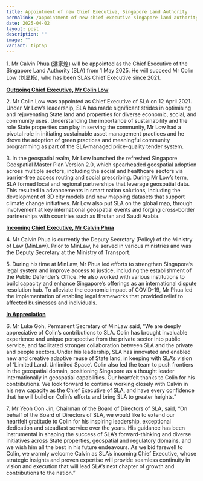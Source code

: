 ```yaml
---
title: Appointment of new Chief Executive, Singapore Land Authority
permalink: /appointment-of-new-chief-executive-singapore-land-authority/
date: 2025-04-02
layout: post
description: ""
image: ""
variant: tiptap
---
```

<p>1. Mr Calvin Phua (潘家煌) will be appointed as the Chief Executive of the
Singapore Land Authority (SLA) from 1 May 2025. He will succeed Mr Colin
Low (刘显扬), who has been SLA’s Chief Executive since 2021.
<br>
</p>
<p><strong><u>Outgoing Chief Executive, Mr Colin Low</u></strong>
</p>
<p>2. Mr Colin Low was appointed as Chief Executive of SLA on 12 April 2021.
Under Mr Low’s leadership, SLA has made significant strides in optimising
and rejuvenating State land and properties for diverse economic, social,
and community uses. Understanding the importance of sustainability and
the role State properties can play in serving the community, Mr Low had
a pivotal role in initiating sustainable asset management practices and
he drove the adoption of green practices and meaningful community programming
as part of the SLA-managed price-quality tender system.
<br>
</p>
<p>3. In the geospatial realm, Mr Low launched the refreshed Singapore Geospatial
Master Plan Version 2.0, which spearheaded geospatial adoption across multiple
sectors, including the social and healthcare sectors via barrier-free access
routing and social prescribing. During Mr Low’s term, SLA formed local
and regional partnerships that leverage geospatial data. This resulted
in advancements in smart nation solutions, including the development of
3D city models and new mapping datasets that support climate change initiatives.
Mr Low also put SLA on the global map, through involvement at key international
geospatial events and forging cross-border partnerships with countries
such as Bhutan and Saudi Arabia.
<br>
</p>
<p><strong><u>Incoming Chief Executive, Mr Calvin Phua</u></strong>
</p>
<p>4. Mr Calvin Phua is currently the Deputy Secretary (Policy) of the Ministry
of Law (MinLaw). Prior to MinLaw, he served in various ministries and was
the Deputy Secretary at the Ministry of Transport.
<br>
</p>
<p>5. During his time at MinLaw, Mr Phua led efforts to strengthen Singapore’s
legal system and improve access to justice, including the establishment
of the Public Defender’s Office. He also worked with various institutions
to build capacity and enhance Singapore’s offerings as an international
dispute resolution hub. To alleviate the economic impact of COVID-19, Mr
Phua led the implementation of enabling legal frameworks that provided
relief to affected businesses and individuals.
<br>
</p>
<p><strong><u>In Appreciation</u></strong>
</p>
<p>6. Mr Luke Goh, Permanent Secretary of MinLaw said, “We are deeply appreciative
of Colin’s contributions to SLA. Colin has brought invaluable experience
and unique perspective from the private sector into public service, and
facilitated stronger collaboration between SLA and the private and people
sectors. Under his leadership, SLA has innovated and enabled new and creative
adaptive reuse of State land, in keeping with SLA’s vision of ‘Limited
Land. Unlimited Space’. Colin also led the team to push frontiers in the
geospatial domain, positioning Singapore as a thought leader internationally
in geospatial capabilities. Our heartfelt thanks to Colin for his contributions.
We look forward to continue working closely with Calvin in his new capacity
as the Chief Executive of SLA, and have every confidence that he will build
on Colin’s efforts and bring SLA to greater heights.”
<br>
</p>
<p>7. Mr Yeoh Oon Jin, Chairman of the Board of Directors of SLA, said, “On
behalf of the Board of Directors of SLA, we would like to extend our heartfelt
gratitude to Colin for his inspiring leadership, exceptional dedication
and steadfast service over the years. His guidance has been instrumental
in shaping the success of SLA’s forward-thinking and diverse initiatives
across State properties, geospatial and regulatory domains, and we wish
him all the best in his future endeavours. As we bid farewell to Colin,
we warmly welcome Calvin as SLA’s incoming Chief Executive, whose strategic
insights and proven expertise will provide seamless continuity in vision
and execution that will lead SLA’s next chapter of growth and contributions
to the nation.”</p>
